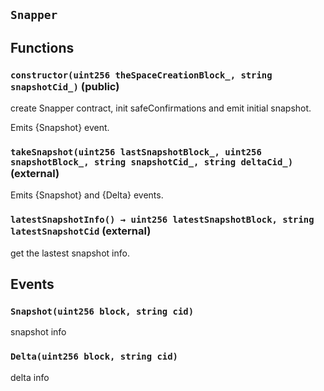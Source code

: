 ## `Snapper`

## Functions

### `constructor(uint256 theSpaceCreationBlock_, string snapshotCid_)` (public)

create Snapper contract, init safeConfirmations and emit initial snapshot.

Emits {Snapshot} event.

### `takeSnapshot(uint256 lastSnapshotBlock_, uint256 snapshotBlock_, string snapshotCid_, string deltaCid_)` (external)

Emits {Snapshot} and {Delta} events.

### `latestSnapshotInfo() → uint256 latestSnapshotBlock, string latestSnapshotCid` (external)

get the lastest snapshot info.

## Events

### `Snapshot(uint256 block, string cid)`

snapshot info

### `Delta(uint256 block, string cid)`

delta info
